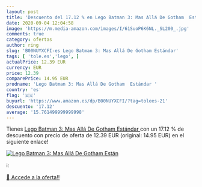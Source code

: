 ```yaml
---
layout: post
title: 'Descuento del 17.12 % en Lego Batman 3: Mas Allá De Gotham  Están'
date: 2020-09-04 12:04:58
image: 'https://m.media-amazon.com/images/I/61SuoP6K6NL._SL200_.jpg'
comments: true
category: ofertas
author: ring
slug: 'B00NUYXCFI-es Lego Batman 3: Mas Allá De Gotham Estándar'
tags: [ 'tole.es','lego', ]
actualPrice: 12.39 EUR
currency: EUR
price: 12.39
comparePrice: 14.95 EUR
prodname: 'Lego Batman 3: Mas Allá De Gotham  Estándar '
country: 'es'
flag: '🇪🇸'
buyurl: 'https://www.amazon.es/dp/B00NUYXCFI/?tag=tolees-21'
descuento: '17.12'
average: '15.761499999999998'
---
```


Tienes [Lego Batman 3: Mas Allá De Gotham  Estándar ](https://www.amazon.es/dp/B00NUYXCFI/?tag=tolees-21) con un 17.12 % de descuento con precio de oferta de 12.39 EUR (original: 14.95 EUR) en el siguiente enlace!

[![Lego Batman 3: Mas Allá De Gotham  Están](https://m.media-amazon.com/images/I/61SuoP6K6NL._SL200_.jpg)](https://www.amazon.es/dp/B00NUYXCFI/?tag=tolees-21)

ℹ️:


[🛒 Accede a la oferta!!](https://www.amazon.es/dp/B00NUYXCFI/?tag=tolees-21)
